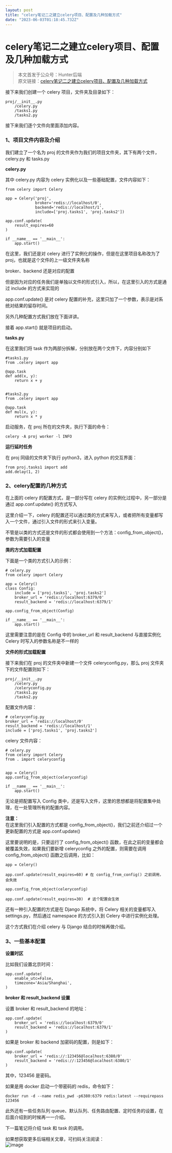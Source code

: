 ```yaml
---
layout: post
title: "celery笔记二之建立celery项目、配置及几种加载方式"
date: "2023-06-03T01:18:45.732Z"
---
```

celery笔记二之建立celery项目、配置及几种加载方式
==============================

> 本文首发于公众号：Hunter后端  
> 原文链接：[celery笔记二之建立celery项目、配置及几种加载方式](https://mp.weixin.qq.com/s/KZjuypZ-e9EHi7XkKXt0Xg)

接下来我们创建一个 celery 项目，文件夹及目录如下：

    proj/__init__.py
        /celery.py
        /tasks1.py
        /tasks2.py
    

接下来我们逐个文件向里面添加内容。

### 1、项目文件内容及介绍

我们建立了一个名为 proj 的文件夹作为我们的项目文件夹，其下有两个文件，celery.py 和 tasks.py

**celery.py**

其中 celery.py 内容为 celery 实例化以及一些基础配置，文件内容如下：

    from celery import Celery
    
    app = Celery('proj',
                 broker='redis://localhost/0',
                 backend='redis://localhost/1',
                 include=['proj.tasks1', 'proj.tasks2'])
    
    app.conf.update(
        result_expires=60
    )
    
    if __name__ == '__main__':
        app.start()
    

在这里，我们还是对 celery 进行了实例化的操作，但是在这里项目名称改为了 proj，也就是这个文件的上一级文件夹名称

broker、backend 还是对应的配置

但是因为对应的任务我们是单独以文件的形式引入，所以，在这里引入的方式是通过 include 的方式来实现的

app.conf.update() 是对 celery 配置的补充，这里只加了一个参数，表示是对系统对结果的留存时间。

另外几种配置方式我们放在下面详讲。

接着 app.start() 就是项目的启动。

**tasks.py**

在这里我们将 task 作为两部分拆解，分别放在两个文件下，内容分别如下

    #tasks1.py
    from .celery import app
    
    @app.task
    def add(x, y):
        return x + y
    

    #tasks2.py
    from .celery import app
    
    @app.task
    def mul(x, y):
        return x * y
    

启动服务，在 proj 所在的文件夹，执行下面的命令：

    celery -A proj worker -l INFO
    

**运行延时任务**

在 proj 同级的文件夹下执行 python3，进入 python 的交互界面：

    from proj.tasks1 import add
    add.delay(1, 2)
    

### 2、celery配置的几种方式

在上面的 celery 的配置方式，是一部分写在 celery 的实例化过程中，另一部分是通过 app.conf.update() 的方式写入

这里介绍一下，celery 的配置还可以通过类的方式来写入，或者把所有变量都写入一个文件，通过引入文件的形式来引入变量。

不管是以类的方式还是文件的形式都会使用到一个方法：config\_from\_object()，参数为需要引入的变量

**类的方式加载配置**

下面是一个类的方式引入的示例：

    # celery.py
    from celery import Celery
    
    app = Celery()
    class Config:
        include = ['proj.tasks1', 'proj.tasks2']
        broker_url = 'redis://localhost:6379/0'
        result_backend = 'redis://localhost:6379/1'
        
    app.config_from_object(Config)
    
    if __name__ == '__main__':
        app.start()
    

这里需要注意的是在 Config 中的 broker\_url 和 result\_backend 与直接实例化 Celery 时写入的参数名称是不一样的

**文件的形式加载配置**

接下来我们在 proj 的文件夹中新建一个文件 celeryconfig.py，那么 proj 文件夹下的文件配置则如下：

    proj/__init__.py
        /celery.py
        /celeryconfig.py
        /tasks1.py
        /tasks2.py
    

配置文件内容：

    # celeryconfig.py
    broker_url = 'redis://localhost/0'
    result_backend = 'redis://localhost/1'
    include = ['proj.tasks1', 'proj.tasks2']
    

celery 文件内容：

    # celery.py
    from celery import Celery
    from . import celeryconfig
    
    
    app = Celery()
    app.config_from_object(celeryconfig)
    
    if __name__ == '__main__':
        app.start()
    

无论是把配置写入 Config 类中，还是写入文件，这里的思想都是将配置集中处理，在一处管理所有的配置内容。

**注意：**  
在这里我们引入配置的方式都是 config\_from\_object()，我们之前还介绍过一个更新配置的方式是 app.conf.update()

这里要说明的是，只要运行了 config\_from\_object() 函数，在此之前的变量都会被覆盖失效，如果我们要新增 celeryconfig 之外的配置，则需要在调用 config\_from\_object() 函数之后调用，比如：

    
    app = Celery()
    
    app.conf.update(result_expires=60) # 在 config_from_config() 之前调用，会失效
    
    app.config_from_object(celeryconfig)
    
    app.conf.update(result_expires=30)  # 这个配置会生效
    

还有一种引入配置的方式是在 Django 系统中，将 Celery 相关的变量都写入 settings.py，然后通过 namespace 的方式引入到 Celery 中进行实例化处理。

这个方式我们在介绍 celery 与 Django 结合的时候再做介绍。

### 3、一些基本配置

**设置时区**

比如我们设置北京时间：

    app.conf.update(
        enable_utc=False,
        timezone='Asia/Shanghai',
    )
    

**broker 和 result\_backend 设置**

设置 broker 和 result\_backend 的地址：

    app.conf.update(
        broker_url = 'redis://localhost:6379/0'
        result_backend = 'redis://localhost:6379/1'
    )
    

如果是 broker 和 backend 加密码的配置，则是如下：

    app.conf.update(
        broker_url = 'redis://:123456@localhost:6380/0'
        result_backend = 'redis://:123456@localhost:6380/1'
    )
    

其中，123456 是密码。

如果是用 docker 启动一个带密码的 redis，命令如下：

    docker run -d --name redis_pwd -p6380:6379 redis:latest --requirepass 123456
    

此外还有一些任务队列 queue、默认队列、任务路由配置、定时任务的设置，在后面介绍到的时候再一一介绍。

下一篇笔记将介绍 task 和 task 的调用。

如果想获取更多后端相关文章，可扫码关注阅读：  
![image](https://img2023.cnblogs.com/blog/1298097/202306/1298097-20230602204924426-1938123447.png)